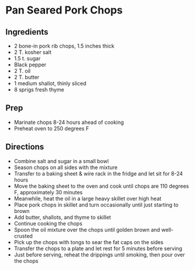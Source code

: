 # Pan Seared Pork Chops

## Ingredients

- 2 bone-in pork rib chops, 1.5 inches thick
- 2 T. kosher salt
- 1.5 t. sugar
- Black pepper
- 2 T. oil
- 2 T. butter
- 1 medium shallot, thinly sliced
- 8 sprigs fresh thyme

## Prep

- Marinate chops 8-24 hours ahead of cooking
- Preheat oven to 250 degrees F

## Directions

- Combine salt and sugar in a small bowl
- Season chops on all sides with the mixture
- Transfer to a baking sheet & wire rack in the fridge and let sit for 8-24 hours
- Move the baking sheet to the oven and cook until chops are 110 degrees F, approximately 30 minutes
- Meanwhile, heat the oil in a large heavy skillet over high heat
- Place pork chops in skillet and turn occasionally until just starting to brown
- Add butter, shallots, and thyme to skillet
- Continue cooking the chops
- Spoon the oil mixture over the chops until golden brown and well-crusted
- Pick up the chops with tongs to sear the fat caps on the sides
- Transfer the chops to a plate and let rest for 5 minutes before serving
- Just before serving, reheat the drippings until smoking, then pour over the chops
